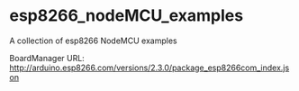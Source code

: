 # esp8266_nodeMCU_examples
A collection of esp8266 NodeMCU examples

BoardManager URL: http://arduino.esp8266.com/versions/2.3.0/package_esp8266com_index.json

